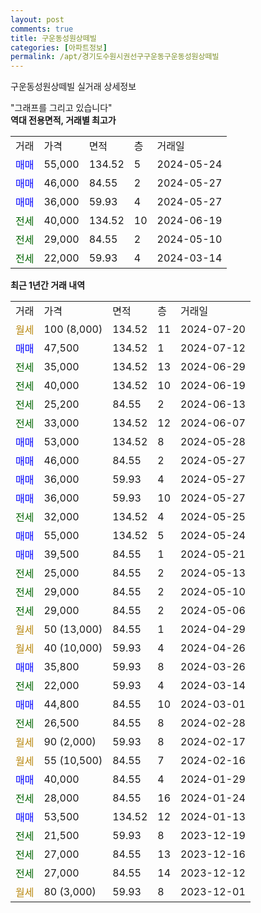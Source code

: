 ```yaml
---
layout: post
comments: true
title: 구운동성원상떼빌
categories: [아파트정보]
permalink: /apt/경기도수원시권선구구운동구운동성원상떼빌
---
```


구운동성원상떼빌 실거래 상세정보

<script type="text/javascript">
  google.charts.load('current', {'packages':['line', 'corechart']});
  google.charts.setOnLoadCallback(drawChart);

  function drawChart() {
    var data = new google.visualization.DataTable();
    data.addColumn('date', '거래일');
    data.addColumn('number', "매매");
    data.addColumn('number', "전세");
    data.addColumn('number', "전매");

    data.addRows([[new Date(Date.parse("2024-07-20")), null, null, null], [new Date(Date.parse("2024-07-12")), 47500, null, null], [new Date(Date.parse("2024-06-29")), null, 35000, null], [new Date(Date.parse("2024-06-19")), null, 40000, null], [new Date(Date.parse("2024-06-13")), null, 25200, null], [new Date(Date.parse("2024-06-07")), null, 33000, null], [new Date(Date.parse("2024-05-28")), 53000, null, null], [new Date(Date.parse("2024-05-27")), 46000, null, null], [new Date(Date.parse("2024-05-27")), 36000, null, null], [new Date(Date.parse("2024-05-27")), 36000, null, null], [new Date(Date.parse("2024-05-25")), null, 32000, null], [new Date(Date.parse("2024-05-24")), 55000, null, null], [new Date(Date.parse("2024-05-21")), 39500, null, null], [new Date(Date.parse("2024-05-13")), null, 25000, null], [new Date(Date.parse("2024-05-10")), null, 29000, null], [new Date(Date.parse("2024-05-06")), null, 29000, null], [new Date(Date.parse("2024-04-29")), null, null, null], [new Date(Date.parse("2024-04-26")), null, null, null], [new Date(Date.parse("2024-03-26")), 35800, null, null], [new Date(Date.parse("2024-03-14")), null, 22000, null], [new Date(Date.parse("2024-03-01")), 44800, null, null], [new Date(Date.parse("2024-02-28")), null, 26500, null], [new Date(Date.parse("2024-02-17")), null, null, null], [new Date(Date.parse("2024-02-16")), null, null, null], [new Date(Date.parse("2024-01-29")), 40000, null, null], [new Date(Date.parse("2024-01-24")), null, 28000, null], [new Date(Date.parse("2024-01-13")), 53500, null, null], [new Date(Date.parse("2023-12-19")), null, 21500, null], [new Date(Date.parse("2023-12-16")), null, 27000, null], [new Date(Date.parse("2023-12-12")), null, 27000, null], [new Date(Date.parse("2023-12-01")), null, null, null]]);

    var options = {
      hAxis: {
        format: 'yyyy/MM/dd'
      },    
      lineWidth: 0,
      pointsVisible: true,    
      title: '최근 1년간 유형별 실거래가 분포',
      legend: { position: 'bottom' }
    };

    var formatter = new google.visualization.NumberFormat({pattern:'###,###'} );
    formatter.format(data, 1);
    formatter.format(data, 2);
    
    setTimeout(function() {
        var chart = new google.visualization.LineChart(document.getElementById('columnchart_material'));
        chart.draw(data, (options));
        document.getElementById('loading').style.display = 'none';
    }, 200);
  }
</script>


<div id="loading" style="z-index:20; display: block; margin-left: 0px">"그래프를 그리고 있습니다"</div>
<div id="columnchart_material" style="width: 95%; margin-left: 0px; display: block"></div>
<!-- contents start -->
<b>역대 전용면적, 거래별 최고가</b>
<table class="sortable">
    <tr>
      <td>거래</td>
      <td>가격</td>
      <td>면적</td>
      <td>층</td>
      <td>거래일</td>
    </tr>
        <tr>
          <td><a style="color: blue">매매</a></td>
          <td>55,000</td>
          <td>134.52</td>
          <td>5</td>
          <td>2024-05-24</td>
        </tr>            <tr>
          <td><a style="color: blue">매매</a></td>
          <td>46,000</td>
          <td>84.55</td>
          <td>2</td>
          <td>2024-05-27</td>
        </tr>            <tr>
          <td><a style="color: blue">매매</a></td>
          <td>36,000</td>
          <td>59.93</td>
          <td>4</td>
          <td>2024-05-27</td>
        </tr>        
        <tr>
              <td><a style="color: darkgreen">전세</a></td>
              <td>40,000</td>
              <td>134.52</td>
              <td>10</td>
              <td>2024-06-19</td>
            </tr>            <tr>
              <td><a style="color: darkgreen">전세</a></td>
              <td>29,000</td>
              <td>84.55</td>
              <td>2</td>
              <td>2024-05-10</td>
            </tr>            <tr>
              <td><a style="color: darkgreen">전세</a></td>
              <td>22,000</td>
              <td>59.93</td>
              <td>4</td>
              <td>2024-03-14</td>
            </tr>        
    
</table>

<b>최근 1년간 거래 내역</b>

<table class="sortable">
    <tr>
      <td>거래</td>
      <td>가격</td>
      <td>면적</td>
      <td>층</td>
      <td>거래일</td>
    </tr>
    <tr>
      <td><a style="color: darkgoldenrod">월세</a></td>
      <td>100 (8,000)</td>
      <td>134.52</td>
      <td>11</td>
      <td>2024-07-20</td>
    </tr>          <tr>
      <td><a style="color: blue">매매</a></td>
      <td>47,500</td>
      <td>134.52</td>
      <td>1</td>
      <td>2024-07-12</td>
    </tr>          <tr>
      <td><a style="color: darkgreen">전세</a></td>
      <td>35,000</td>
      <td>134.52</td>
      <td>13</td>
      <td>2024-06-29</td>
    </tr>          <tr>
      <td><a style="color: darkgreen">전세</a></td>
      <td>40,000</td>
      <td>134.52</td>
      <td>10</td>
      <td>2024-06-19</td>
    </tr>          <tr>
      <td><a style="color: darkgreen">전세</a></td>
      <td>25,200</td>
      <td>84.55</td>
      <td>2</td>
      <td>2024-06-13</td>
    </tr>          <tr>
      <td><a style="color: darkgreen">전세</a></td>
      <td>33,000</td>
      <td>134.52</td>
      <td>12</td>
      <td>2024-06-07</td>
    </tr>          <tr>
      <td><a style="color: blue">매매</a></td>
      <td>53,000</td>
      <td>134.52</td>
      <td>8</td>
      <td>2024-05-28</td>
    </tr>          <tr>
      <td><a style="color: blue">매매</a></td>
      <td>46,000</td>
      <td>84.55</td>
      <td>2</td>
      <td>2024-05-27</td>
    </tr>          <tr>
      <td><a style="color: blue">매매</a></td>
      <td>36,000</td>
      <td>59.93</td>
      <td>4</td>
      <td>2024-05-27</td>
    </tr>          <tr>
      <td><a style="color: blue">매매</a></td>
      <td>36,000</td>
      <td>59.93</td>
      <td>10</td>
      <td>2024-05-27</td>
    </tr>          <tr>
      <td><a style="color: darkgreen">전세</a></td>
      <td>32,000</td>
      <td>134.52</td>
      <td>4</td>
      <td>2024-05-25</td>
    </tr>          <tr>
      <td><a style="color: blue">매매</a></td>
      <td>55,000</td>
      <td>134.52</td>
      <td>5</td>
      <td>2024-05-24</td>
    </tr>          <tr>
      <td><a style="color: blue">매매</a></td>
      <td>39,500</td>
      <td>84.55</td>
      <td>1</td>
      <td>2024-05-21</td>
    </tr>          <tr>
      <td><a style="color: darkgreen">전세</a></td>
      <td>25,000</td>
      <td>84.55</td>
      <td>2</td>
      <td>2024-05-13</td>
    </tr>          <tr>
      <td><a style="color: darkgreen">전세</a></td>
      <td>29,000</td>
      <td>84.55</td>
      <td>2</td>
      <td>2024-05-10</td>
    </tr>          <tr>
      <td><a style="color: darkgreen">전세</a></td>
      <td>29,000</td>
      <td>84.55</td>
      <td>2</td>
      <td>2024-05-06</td>
    </tr>          <tr>
      <td><a style="color: darkgoldenrod">월세</a></td>
      <td>50 (13,000)</td>
      <td>84.55</td>
      <td>1</td>
      <td>2024-04-29</td>
    </tr>          <tr>
      <td><a style="color: darkgoldenrod">월세</a></td>
      <td>40 (10,000)</td>
      <td>59.93</td>
      <td>4</td>
      <td>2024-04-26</td>
    </tr>          <tr>
      <td><a style="color: blue">매매</a></td>
      <td>35,800</td>
      <td>59.93</td>
      <td>8</td>
      <td>2024-03-26</td>
    </tr>          <tr>
      <td><a style="color: darkgreen">전세</a></td>
      <td>22,000</td>
      <td>59.93</td>
      <td>4</td>
      <td>2024-03-14</td>
    </tr>          <tr>
      <td><a style="color: blue">매매</a></td>
      <td>44,800</td>
      <td>84.55</td>
      <td>10</td>
      <td>2024-03-01</td>
    </tr>          <tr>
      <td><a style="color: darkgreen">전세</a></td>
      <td>26,500</td>
      <td>84.55</td>
      <td>8</td>
      <td>2024-02-28</td>
    </tr>          <tr>
      <td><a style="color: darkgoldenrod">월세</a></td>
      <td>90 (2,000)</td>
      <td>59.93</td>
      <td>8</td>
      <td>2024-02-17</td>
    </tr>          <tr>
      <td><a style="color: darkgoldenrod">월세</a></td>
      <td>55 (10,500)</td>
      <td>84.55</td>
      <td>7</td>
      <td>2024-02-16</td>
    </tr>          <tr>
      <td><a style="color: blue">매매</a></td>
      <td>40,000</td>
      <td>84.55</td>
      <td>4</td>
      <td>2024-01-29</td>
    </tr>          <tr>
      <td><a style="color: darkgreen">전세</a></td>
      <td>28,000</td>
      <td>84.55</td>
      <td>16</td>
      <td>2024-01-24</td>
    </tr>          <tr>
      <td><a style="color: blue">매매</a></td>
      <td>53,500</td>
      <td>134.52</td>
      <td>12</td>
      <td>2024-01-13</td>
    </tr>          <tr>
      <td><a style="color: darkgreen">전세</a></td>
      <td>21,500</td>
      <td>59.93</td>
      <td>8</td>
      <td>2023-12-19</td>
    </tr>          <tr>
      <td><a style="color: darkgreen">전세</a></td>
      <td>27,000</td>
      <td>84.55</td>
      <td>13</td>
      <td>2023-12-16</td>
    </tr>          <tr>
      <td><a style="color: darkgreen">전세</a></td>
      <td>27,000</td>
      <td>84.55</td>
      <td>14</td>
      <td>2023-12-12</td>
    </tr>          <tr>
      <td><a style="color: darkgoldenrod">월세</a></td>
      <td>80 (3,000)</td>
      <td>59.93</td>
      <td>8</td>
      <td>2023-12-01</td>
    </tr>      </table>
<!-- contents end -->    

